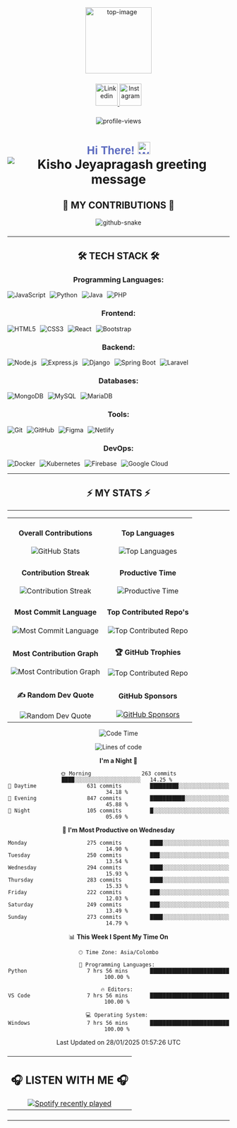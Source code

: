 <div align="center">
    <img height="150" src="./assets/top.gif" alt="top-image"/>
</div>

###    

<div align="center">
    <a href="https://www.linkedin.com/in/jeya-pragash" target="_blank">
        <img src="https://user-images.githubusercontent.com/74038190/235294012-0a55e343-37ad-4b0f-924f-c8431d9d2483.gif" width="50px" alt="Linkedin"/>
    </a>
    <a href="https://www.instagram.com/pragash_kv" target="_blank">
        <img src="https://user-images.githubusercontent.com/74038190/235294013-a33e5c43-a01c-43f6-b44d-a406d8b4ab75.gif" width="50px"  alt="Instagram"/>
    </a>
</div>

###    

<div align="center">
    <img src="https://komarev.com/ghpvc/?username=jeyapragash1&color=blue" alt="profile-views"/>
</div> 

###    

<h1 align="center">
    <span style="font-family: 'Righteous', sans-serif; font-size: 25px; color: #5c6bc0;">
        Hi There! <img src="https://media.giphy.com/media/hvRJCLFzcasrR4ia7z/giphy.gif" width="28" alt="Waving hand">
    </span>
    <br>
    <img src="https://readme-typing-svg.herokuapp.com/?font=Righteous&size=25&center=true&vCenter=true&width=500&height=70&duration=4000&lines=I'm+Kisho+Jeyapragash;+a+passionate+Full+Stack+Developer;+from+the+beautiful+island+of+Sri+Lanka.;+I+love+turning+ideas+into+reality+through+code!" alt="Kisho Jeyapragash greeting message"/>
</h1>


###    

<h2 align="center">🐍 MY CONTRIBUTIONS 🐍</h2>

<div align="center">
<picture>
  <source media="(prefers-color-scheme: dark)" srcset="https://raw.githubusercontent.com/tobiasmeyhoefer/tobiasmeyhoefer/output/github-snake-dark.svg" />
  <source media="(prefers-color-scheme: light)" srcset="https://raw.githubusercontent.com/tobiasmeyhoefer/tobiasmeyhoefer/output/github-snake.svg" />
  <img alt="github-snake" src="https://raw.githubusercontent.com/tobiasmeyhoefer/tobiasmeyhoefer/output/github-snake.svg" />
</picture>

###

<hr/>

<h2 align="center">🛠 TECH STACK 🛠</h2>

</hr>

### Programming Languages:
<div style="display: flex; flex-wrap: wrap; gap: 10px;">
  <img src="https://img.shields.io/badge/JavaScript-%23323330.svg?style=for-the-badge&logo=javascript&logoColor=%23F7DF1E" alt="JavaScript">
  <img src="https://img.shields.io/badge/Python-3670A0?style=for-the-badge&logo=python&logoColor=ffdd54" alt="Python">
  <img src="https://img.shields.io/badge/Java-%23ED8B00.svg?style=for-the-badge&logo=openjdk&logoColor=white" alt="Java">
  <img src="https://img.shields.io/badge/PHP-777BB4?style=for-the-badge&logo=php&logoColor=white" alt="PHP">
</div>


### Frontend:
<div style="display: flex; flex-wrap: wrap; gap: 10px;">
  <img src="https://img.shields.io/badge/HTML5-%23E34F26.svg?style=for-the-badge&logo=html5&logoColor=white" alt="HTML5">
  <img src="https://img.shields.io/badge/CSS3-%231572B6.svg?style=for-the-badge&logo=css3&logoColor=white" alt="CSS3">
  <img src="https://img.shields.io/badge/React-%2361DAFB.svg?style=for-the-badge&logo=react&logoColor=white" alt="React">
  <img src="https://img.shields.io/badge/Bootstrap-%23563D7C.svg?style=for-the-badge&logo=bootstrap&logoColor=white" alt="Bootstrap">
</div>

### Backend:
<div style="display: flex; flex-wrap: wrap; gap: 10px;">
  <img src="https://img.shields.io/badge/Node.js-6DA55F?style=for-the-badge&logo=node.js&logoColor=white" alt="Node.js">
  <img src="https://img.shields.io/badge/Express.js-%23404d59.svg?style=for-the-badge&logo=express&logoColor=%2361DAFB" alt="Express.js">
  <img src="https://img.shields.io/badge/Django-%23092E20.svg?style=for-the-badge&logo=django&logoColor=white" alt="Django">
  <img src="https://img.shields.io/badge/Spring%20Boot-%236DB33F.svg?style=for-the-badge&logo=spring&logoColor=white" alt="Spring Boot">
  <img src="https://img.shields.io/badge/Laravel-FF2D20?style=for-the-badge&logo=laravel&logoColor=white" alt="Laravel">
</div>

### Databases:
<div style="display: flex; flex-wrap: wrap; gap: 10px;">
  <img src="https://img.shields.io/badge/MongoDB-%234ea94b.svg?style=for-the-badge&logo=mongodb&logoColor=white " alt="MongoDB">
  <img src="https://img.shields.io/badge/MySQL-4479A1.svg?style=for-the-badge&logo=mysql&logoColor=white" alt="MySQL">
  <img src="https://img.shields.io/badge/MariaDB-003545?style=for-the-badge&logo=mariadb&logoColor=white" alt="MariaDB">
</div>

### Tools:
<div style="display: flex; flex-wrap: wrap; gap: 10px;">
  <img src="https://img.shields.io/badge/Git-%23F05032.svg?style=for-the-badge&logo=git&logoColor=white" alt="Git">
  <img src="https://img.shields.io/badge/GitHub-%23121011.svg?style=for-the-badge&logo=github&logoColor=white" alt="GitHub">
  <img src="https://img.shields.io/badge/Figma-%23F24E1E.svg?style=for-the-badge&logo=figma&logoColor=white" alt="Figma">
  <img src="https://img.shields.io/badge/Netlify-%23000000.svg?style=for-the-badge&logo=netlify&logoColor=#00C7B7" alt="Netlify">
</div>

### DevOps:
<div style="display: flex; flex-wrap: wrap; gap: 10px;">
  <img src="https://img.shields.io/badge/Docker-%230db7ed.svg?style=for-the-badge&logo=docker&logoColor=white" alt="Docker">
  <img src="https://img.shields.io/badge/Kubernetes-%23326ce5.svg?style=for-the-badge&logo=kubernetes&logoColor=white" alt="Kubernetes">
  <img src="https://img.shields.io/badge/Firebase-%23039BE0.svg?style=for-the-badge&logo=firebase&logoColor=white" alt="Firebase">
  <img src="https://img.shields.io/badge/Google%20Cloud-%234285F4.svg?style=for-the-badge&logo=googlecloud&logoColor=white" alt="Google Cloud">
</div>

<hr/>

## ⚡ MY STATS ⚡

<hr />

<div align="center">
    <table>
        <tr>
            <td align="center">
                <h4>Overall Contributions</h4>
                <img src="https://github-readme-stats.vercel.app/api?username=jeyapragash1&theme=radical&hide_border=true&include_all_commits=true&count_private=true&layout=compact" alt="GitHub Stats"/>
            </td>
            <td align="center">
                <h4>Top Languages</h4>
                <img src="https://github-readme-stats.vercel.app/api/top-langs/?username=jeyapragash1&theme=dark&hide_border=false&include_all_commits=true&count_private=true&layout=compact" alt="Top Languages"/>
            </td>
        </tr>
        <tr>
            <td align="center">
                <h4>Contribution Streak</h4>
                <img src="https://github-readme-streak-stats.herokuapp.com/?user=jeyapragash1&theme=dark&hide_border=false" alt="Contribution Streak"/>
            </td>
            <td align="center">
                <h4>Productive Time</h4>
                <img src="https://github-profile-summary-cards.vercel.app/api/cards/productive-time?username=jeyapragash1&theme=radical&utcOffset=8" alt="Productive Time"/>
            </td>
        </tr>
        <tr>
            <td align="center">
                <h4>Most Commit Language</h4>
                <img src="https://github-profile-summary-cards.vercel.app/api/cards/most-commit-language?username=jeyapragash1&theme=radical" alt="Most Commit Language"/>
            </td>
            <td align="center">
                <h4>Top Contributed Repo's</h4>
                <img src="https://github-contributor-stats.vercel.app/api?username=jeyapragash1&limit=5&theme=dark&combine_all_yearly_contributions=true" alt="Top Contributed Repo"/>
            </td>
        </tr>
        <tr>
            <td align="center">
                <h4>Most Contribution Graph</h4>
                <img src="https://github-readme-activity-graph.vercel.app/graph?username=jeyapragash1&theme=tokyo-night&hide_border=false" alt="Most Contribution Graph"/>
            </td>
               </td>
             <td align="center">
                <h4>🏆 GitHub Trophies</h4>
                <img src="https://github-profile-trophy.vercel.app/?username=jeyapragash1&theme=radical&no-frame=false&no-bg=false&margin-w=4" alt="Top Contributed Repo"/>
            </td>
        </tr>
        <tr>
            <td align="center">
                <h4>✍️ Random Dev Quote</h4>
                <img src="https://quotes-github-readme.vercel.app/api?type=horizontal&theme=radical" alt="Random Dev Quote"/>
            </td>
            <td align="center">
                <h4>GitHub Sponsors</h4>
                <a href="https://github.com/sponsors/jeyapragash1">
                    <img src="https://img.shields.io/badge/Sponsored%20by-GitHub%20Sponsors-blue" alt="GitHub Sponsors"/>
                </a>
            </td>
        </tr>
    </table>
</div>


</hr>

<!--START_SECTION:waka-->
![Code Time](http://img.shields.io/badge/Code%20Time-1%2C106%20hrs%2041%20mins-blue)

![Lines of code](https://img.shields.io/badge/From%20Hello%20World%20I%27ve%20Written-512.7%20thousand%20lines%20of%20code-blue)

**I'm a Night 🦉** 

```text
🌞 Morning                263 commits         ████░░░░░░░░░░░░░░░░░░░░░   14.25 % 
🌆 Daytime                631 commits         █████████░░░░░░░░░░░░░░░░   34.18 % 
🌃 Evening                847 commits         ███████████░░░░░░░░░░░░░░   45.88 % 
🌙 Night                  105 commits         █░░░░░░░░░░░░░░░░░░░░░░░░   05.69 % 
```
📅 **I'm Most Productive on Wednesday** 

```text
Monday                   275 commits         ████░░░░░░░░░░░░░░░░░░░░░   14.90 % 
Tuesday                  250 commits         ███░░░░░░░░░░░░░░░░░░░░░░   13.54 % 
Wednesday                294 commits         ████░░░░░░░░░░░░░░░░░░░░░   15.93 % 
Thursday                 283 commits         ████░░░░░░░░░░░░░░░░░░░░░   15.33 % 
Friday                   222 commits         ███░░░░░░░░░░░░░░░░░░░░░░   12.03 % 
Saturday                 249 commits         ███░░░░░░░░░░░░░░░░░░░░░░   13.49 % 
Sunday                   273 commits         ████░░░░░░░░░░░░░░░░░░░░░   14.79 % 
```


📊 **This Week I Spent My Time On** 

```text
🕑︎ Time Zone: Asia/Colombo

💬 Programming Languages: 
Python                   7 hrs 56 mins       █████████████████████████   100.00 % 

🔥 Editors: 
VS Code                  7 hrs 56 mins       █████████████████████████   100.00 % 

💻 Operating System: 
Windows                  7 hrs 56 mins       █████████████████████████   100.00 % 
```


 Last Updated on 28/01/2025 01:57:26 UTC
<!--END_SECTION:waka-->

###

</hr>

<div align="center">
    <table>
        <tr>
            <td align="center">
                <h2>🎧 LISTEN WITH ME 🎧</h2>
                <a href="https://open.spotify.com/user/zjqfkmbawszam1irs05fwxsls">
                    <img src="https://spotify-recently-played-readme.vercel.app/api?user=zjqfkmbawszam1irs05fwxsls&count=5&unique=true" alt="Spotify recently played"  />
                </a>
            </td>
        </tr>
    </table>
</div>

###

<hr/>
